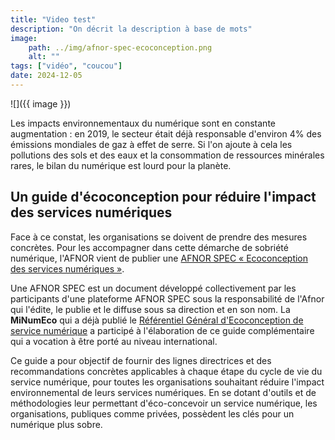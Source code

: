 ```yaml
---
title: "Video test"
description: "On décrit la description à base de mots"
image:
    path: ../img/afnor-spec-ecoconception.png
    alt: ""
tags: ["vidéo", "coucou"]
date: 2024-12-05
---
```


![]({{ image }})

Les impacts environnementaux du numérique sont en constante augmentation : en 2019, le secteur était déjà responsable d'environ 4% des émissions mondiales de gaz à effet de serre. Si l'on ajoute à cela les pollutions des sols et des eaux et la consommation de ressources minérales rares, le bilan du numérique est lourd pour la planète.

## Un guide d'écoconception pour réduire l'impact des services numériques

Face à ce constat, les organisations se doivent de prendre des mesures concrètes. Pour les accompagner dans cette démarche de sobriété numérique, l'AFNOR vient de publier une [AFNOR SPEC « Ecoconception des services numériques »](https://www.boutique.afnor.org/fr-fr/norme/afnor-spec-2201/ecoconception-des-services-numeriques/fa203506/323315).

Une AFNOR SPEC est un document développé collectivement par les participants d'une plateforme AFNOR SPEC sous la responsabilité de l'Afnor qui l'édite, le publie et le diffuse sous sa direction et en son nom. La **MiNumEco** qui a déjà publié le [Référentiel Général d'Ecoconception de service numérique](/publications/referentiel-general-ecoconception/) a participé à l'élaboration de ce guide complémentaire qui a vocation à être porté au niveau international.

Ce guide a pour objectif de fournir des lignes directrices et des recommandations concrètes applicables à chaque étape du cycle de vie du service numérique, pour toutes les organisations souhaitant réduire l'impact environnemental de leurs services numériques. En se dotant d'outils et de méthodologies leur permettant d'éco-concevoir un service numérique, les organisations, publiques comme privées, possèdent les clés pour un numérique plus sobre.
